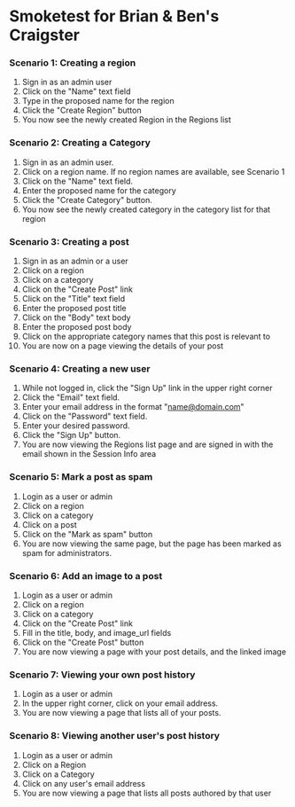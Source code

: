 # Smoketest for Brian & Ben's Craigster

### Scenario 1: Creating a region
  1.  Sign in as an admin user
  1.  Click on the "Name" text field
  1.  Type in the proposed name for the region
  1.  Click the "Create Region" button
  1.  You now see the newly created Region in the Regions list

### Scenario 2:  Creating a Category
  1.  Sign in as an admin user.
  1.  Click on a region name.  If no region names are available, see Scenario 1
  1.  Click on the "Name" text field.
  1.  Enter the proposed name for the category
  1.  Click the "Create Category" button.
  1.  You now see the newly created category in the category list for that
      region

### Scenario 3:  Creating a post
  1.  Sign in as an admin or a user
  1.  Click on a region
  1.  Click on a category
  1.  Click on the "Create Post" link
  1.  Click on the "Title" text field
  1.  Enter the proposed post title
  1.  Click on the "Body" text body
  1.  Enter the proposed post body
  1.  Click on the appropriate category names that this post is relevant to
  1.  You are now on a page viewing the details of your post

### Scenario 4:  Creating a new user
  1.  While not logged in, click the "Sign Up" link in the upper right corner
  1.  Click the "Email" text field.
  1.  Enter your email address in the format "name@domain.com"
  1.  Click on the "Password" text field.
  1.  Enter your desired password.
  1.  Click the "Sign Up" button.
  1.  You are now viewing the Regions list page and are signed in with the email
      shown in the Session Info area

### Scenario 5:  Mark a post as spam
  1.  Login as a user or admin
  1.  Click on a region
  1.  Click on a category
  1.  Click on a post
  1.  Click on the "Mark as spam" button
  1.  You are now viewing the same page, but the page has been marked as spam
      for administrators.

### Scenario 6: Add an image to a post
  1.  Login as a user or admin
  1.  Click on a region
  1.  Click on a category
  1.  Click on the "Create Post" link
  1.  Fill in the title, body, and image_url fields
  1.  Click on the "Create Post" button
  1.  You are now viewing a page with your post details, and the linked image

### Scenario 7: Viewing your own post history
  1.  Login as a user or admin
  1.  In the upper right corner, click on your email address.
  1.  You are now viewing a page that lists all of your posts.

### Scenario 8:  Viewing another user's post history
  1.  Login as a user or admin
  1.  Click on a Region
  1.  Click on a Category
  1.  Click on any user's email address
  1.  You are now viewing a page that lists all posts authored by that user
